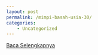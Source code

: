 ```yaml
---
layout: post
permalink: /mimpi-basah-usia-30/
categories:
    - Uncategorized
---
```


[Baca Selengkapnya](/01)
